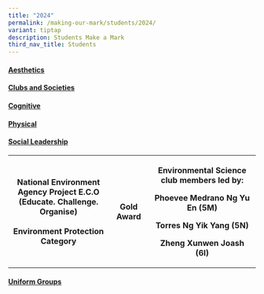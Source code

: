 ```yaml
---
title: "2024"
permalink: /making-our-mark/students/2024/
variant: tiptap
description: Students Make a Mark
third_nav_title: Students
---
```

<h4><strong><u>Aesthetics</u></strong></h4>
<h4><strong><u>Clubs and Societies</u></strong></h4>
<h4><strong><u>Cognitive</u></strong></h4>
<h4><strong><u>Physical</u></strong></h4>
<h4><strong><u>Social Leadership</u></strong><br></h4>
<table>
<tbody>
<tr>
<th rowspan="1" colspan="1">
<p><strong>National Environment Agency Project E.C.O </strong>
<br><strong>(Educate. Challenge. Organise) </strong>
<br>
<br><strong>Environment Protection Category</strong>
</p>
</th>
<th rowspan="1" colspan="1">
<p>Gold Award</p>
</th>
<th rowspan="1" colspan="1">
<p>Environmental Science club members led by:</p>
<p>Phoevee Medrano Ng Yu En (5M)</p>
<p>Torres Ng Yik Yang (5N)</p>
<p>Zheng Xunwen Joash (6I)</p>
</th>
</tr>
</tbody>
</table>
<h4><strong><u>Uniform Groups</u></strong><br></h4>
<h4></h4>
<p></p>